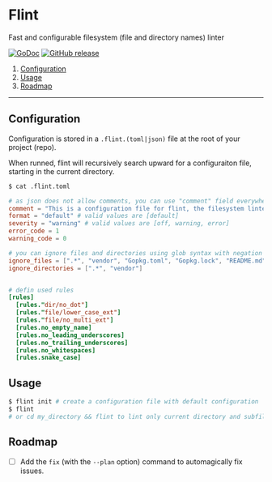 # Flint

Fast and configurable filesystem (file and directory names) linter

[![GoDoc](https://godoc.org/github.com/z0mbie42/flint?status.svg)](https://godoc.org/github.com/z0mbie42/flint)
[![GitHub release](https://img.shields.io/github/release/z0mbie42/flint.svg)](https://github.com/z0mbie42/flint)

1. [Configuration](#configuration)
2. [Usage](#usage)
3. [Roadmap](#roadmap)

-------------------

## Configuration

Configuration is stored in a `.flint.(toml|json)` file at the root of your project (repo).

When runned, flint will recursively search upward for a configuraiton file, starting in the current
directory.

```bash
$ cat .flint.toml
```

```toml
# as json does not allow comments, you can use "comment" field everywhere
comment = "This is a configuration file for flint, the filesystem linter. More information here: https://github.com/z0mbie42/flint"
format = "default" # valid values are [default]
severity = "warning" # valid values are [off, warning, error]
error_code = 1
warning_code = 0

# you can ignore files and directories using glob syntax with negation similar to .gitignore
ignore_files = [".*", "vendor", "Gopkg.toml", "Gopkg.lock", "README.md", "LICENSE"]
ignore_directories = [".*", "vendor"]


# defin used rules
[rules]
  [rules."dir/no_dot"]
  [rules."file/lower_case_ext"]
  [rules."file/no_multi_ext"]
  [rules.no_empty_name]
  [rules.no_leading_underscores]
  [rules.no_trailing_underscores]
  [rules.no_whitespaces]
  [rules.snake_case]
```



## Usage

```bash
$ flint init # create a configuration file with default configuration
$ flint
# or cd my_directory && flint to lint only current directory and subfiles
```


## Roadmap

- [ ] Add the `fix` (with the `--plan` option) command to automagically fix issues.
